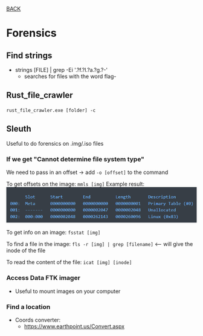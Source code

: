 [BACK](../README.md)
# Forensics
## Find strings
- strings [FILE] | grep -Ei '.?f.?l.?a.?g.?-'
  - searches for files with the word flag-
## Rust_file_crawler
`rust_file_crawler.exe [folder] -c`
## Sleuth

Useful to do forensics on .img/.iso files

### If we get "Cannot determine file system type"
We need to pass in an offset -> add `-o [offset]` to the command

To get offsets on the image:
`mmls [img]`
Example result: ![Alt text](img/sleuth.png)

To get info on an image:
`fsstat [img]` 

To find a file in the image:
`fls -r [img] | grep [filename]` <-- will give the inode of the file

To read the content of the file:
`icat [img] [inode]`

### Access Data FTK imager

- Useful to mount images on your computer

### Find a location
- Coords converter:
  -  https://www.earthpoint.us/Convert.aspx
